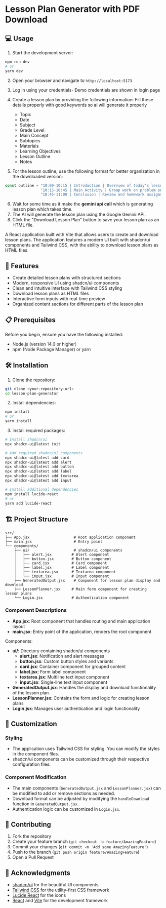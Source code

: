 # Lesson Plan Generator with PDF Download

## 💻 Usage

1. Start the development server:
```bash
npm run dev
# or
yarn dev
```

2. Open your browser and navigate to `http://localhost:5173`

3. Log in using your credentials- Demo credentials are shown in login page

4. Create a lesson plan by providing the following information: Fill these details properly with good keywords so ai will generate it properly
   - Topic
   - Date
   - Subject
   - Grade Level
   - Main Concept
   - Subtopics
   - Materials
   - Learning Objectives
   - Lesson Outline
   - Notes

5. For the lesson outline, use the following format for better organization in the downloaded version:
```javascript
const outline = "10:00-10:15 | Introduction | Overview of today's lesson\n" +
                "10:15-10:45 | Main Activity | Group work on problem sets\n" +
                "10:45-11:00 | Conclusion | Review and homework assignment"
```
6. Wait for some time as it make the **gemini api call** which is generating lesson plan which takes time.
7. The AI will generate the lesson plan using the Google Gemini API.
6. Click the "Download Lesson Plan" button to save your lesson plan as an HTML file.



 

A React application built with Vite that allows users to create and download lesson plans. The application features a modern UI built with shadcn/ui components and Tailwind CSS, with the ability to download lesson plans as HTML files.

## 🚀 Features

- Create detailed lesson plans with structured sections
- Modern, responsive UI using shadcn/ui components
- Clean and intuitive interface with Tailwind CSS styling
- Download lesson plans as HTML files
- Interactive form inputs with real-time preview
- Organized content sections for different parts of the lesson plan

## 📋 Prerequisites

Before you begin, ensure you have the following installed:
- Node.js (version 14.0 or higher)
- npm (Node Package Manager) or yarn

## 🛠️ Installation

1. Clone the repository:
```bash
git clone <your-repository-url>
cd lesson-plan-generator
```

2. Install dependencies:
```bash
npm install
# or
yarn install
```

3. Install required packages:
```bash
# Install shadcn/ui
npx shadcn-ui@latest init

# Add required shadcn/ui components
npx shadcn-ui@latest add card
npx shadcn-ui@latest add alert
npx shadcn-ui@latest add button
npx shadcn-ui@latest add label
npx shadcn-ui@latest add textarea
npx shadcn-ui@latest add input

# Install additional dependencies
npm install lucide-react
# or
yarn add lucide-react
```

## 🏗️ Project Structure

```
src/
├── App.jsx                    # Root application component
├── main.jsx                   # Entry point
└── components/
    ├── ui/                    # shadcn/ui components
    │   ├── alert.jsx         # Alert component
    │   ├── button.jsx        # Button component
    │   ├── card.jsx          # Card component
    │   ├── label.jsx         # Label component
    │   ├── textarea.jsx      # Textarea component
    │   └── input.jsx         # Input component
    ├── GeneratedOutput.jsx    # Component for lesson plan display and download
    ├── LessonPlanner.jsx     # Main form component for creating lesson plans
    └── Login.jsx             # Authentication component
```

### Component Descriptions

- **App.jsx**: Root component that handles routing and main application layout
- **main.jsx**: Entry point of the application, renders the root component

Components:
- **ui/**: Directory containing shadcn/ui components
  - **alert.jsx**: Notification and alert messages
  - **button.jsx**: Custom button styles and variants
  - **card.jsx**: Container component for grouped content
  - **label.jsx**: Form label component
  - **textarea.jsx**: Multiline text input component
  - **input.jsx**: Single-line text input component
- **GeneratedOutput.jsx**: Handles the display and download functionality of the lesson plan
- **LessonPlanner.jsx**: Contains the form and logic for creating lesson plans
- **Login.jsx**: Manages user authentication and login functionality


## 🎨 Customization

### Styling
- The application uses Tailwind CSS for styling. You can modify the styles in the component files.
- shadcn/ui components can be customized through their respective configuration files.

### Component Modification
- The main components (`GeneratedOutput.jsx` and `LessonPlanner.jsx`) can be modified to add or remove sections as needed.
- Download format can be adjusted by modifying the `handleDownload` function in `GeneratedOutput.jsx`.
- Authentication logic can be customized in `Login.jsx`.

## 🤝 Contributing

1. Fork the repository
2. Create your feature branch (`git checkout -b feature/AmazingFeature`)
3. Commit your changes (`git commit -m 'Add some AmazingFeature'`)
4. Push to the branch (`git push origin feature/AmazingFeature`)
5. Open a Pull Request
 

## 🙏 Acknowledgments

- [shadcn/ui](https://ui.shadcn.com/) for the beautiful UI components
- [Tailwind CSS](https://tailwindcss.com/) for the utility-first CSS framework
- [Lucide React](https://lucide.dev/) for the icons
- [React](https://reactjs.org/) and [Vite](https://vitejs.dev/) for the development framework

